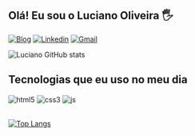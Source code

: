## Olá! Eu sou o Luciano Oliveira 🖐️

[![Blog](https://img.shields.io/website?label=lucianodeveloper.vercel.app&style=for-the-badge&url=https://lucianodeveloper.vercel.app/)](https://lucianodeveloper.vercel.app/)
[![Linkedin](https://img.shields.io/badge/LinkedIn-0077B5?style=for-the-badge&logo=linkedin&logoColor=white)](https://www.linkedin.com/in/luciano-de-oliveira-silva-245963190/)
[![Gmail](https://img.shields.io/badge/Gmail-D14836?style=for-the-badge&logo=gmail&logoColor=white)](mailto:email@provedor.com.br")

![Luciano GitHub stats](https://github-readme-stats.vercel.app/api?username=lucianodeveloper&show_icons=true&theme=dracula&count_private=true)

## Tecnologias que eu uso no meu dia

<div style="display: inline_block">
  <img align="center" alt="html5" src="https://img.shields.io/badge/HTML-239120?style=for-the-badge&logo=html5&logoColor=white" />
  <img align="center" alt="css3" src="https://img.shields.io/badge/CSS-239120?&style=for-the-badge&logo=css3&logoColor=white" />
  <img align="center" alt="js" src="https://img.shields.io/badge/JavaScript-F7DF1E?style=for-the-badge&logo=javascript&logoColor=black" />
</div><br/>

[![Top Langs](https://github-readme-stats.vercel.app/api/top-langs/?username=lucianodeveloper&layout=compact)](https://github.com/lucianodeveloper/github-readme-stats)
